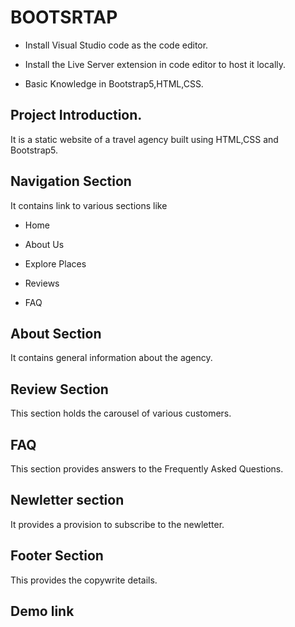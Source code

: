 # BOOTSRTAP

* Install Visual Studio code as the code editor.

* Install the Live Server extension in code editor to host it locally.

* Basic Knowledge in Bootstrap5,HTML,CSS.

## Project Introduction.

It is a static website of a travel agency built using HTML,CSS and Bootstrap5.

## Navigation Section

It contains link to various sections like

+ Home

+ About Us

+ Explore Places

+ Reviews

+ FAQ

## About Section

It contains general information about the agency.

## Review Section

This section holds the carousel of various customers.

## FAQ

This section provides answers to the Frequently Asked Questions.

## Newletter section

It provides a provision to subscribe to the newletter.

## Footer Section

This provides the copywrite details.

## Demo link

[click here]: https://drive.google.com/file/d/1h9YxB-HcBjvtz-Cy-xUMrn0KtKCLAYVl/view?usp=share_link
